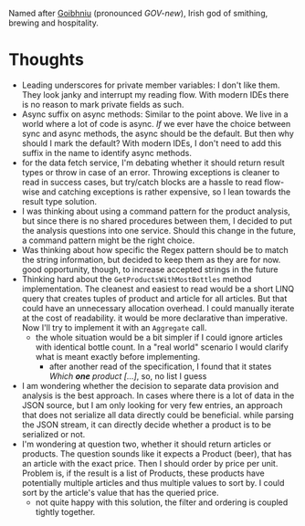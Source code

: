 ﻿Named after [Goibhniu](https://en.wikipedia.org/wiki/Goibniu) (pronounced *GOV-new*), Irish god of smithing, brewing and hospitality.

# Thoughts

- Leading underscores for private member variables: I don't like them. They look janky and interrupt my reading flow. With modern IDEs there is no reason to mark private fields as such.
- Async suffix on async methods: Similar to the point above. We live in a world where a lot of code is async. *If* we ever have the choice between sync and async methods, the async should be the default. But then why should I mark the default? With modern IDEs, I don't need to add this suffix in the name to identify async methods.
- for the data fetch service, I'm debating whether it should return result types or throw in case of an error. Throwing exceptions is cleaner to read in success cases, but try/catch blocks are a hassle to read flow-wise and catching exceptions is rather expensive, so I lean towards the result type solution.
- I was thinking about using a command pattern for the product analysis, but since there is no shared procedures between them, I decided to put the analysis questions into one service. Should this change in the future, a command pattern might be the right choice.
- Was thinking about how specific the Regex pattern should be to match the string information, but decided to keep them as they are for now. good opportunity, though, to increase accepted strings in the future
- Thinking hard about the `GetProductsWithMostBottles` method implementation. The cleanest and easiest to read would be a short LINQ query that creates tuples of product and article for all articles. But that could have an unnecessary allocation overhead. I could manually iterate at the cost of readability. it would be more declarative than imperative. Now I'll try to implement it with an `Aggregate` call.
  - the whole situation would be a bit simpler if I could ignore articles with identical bottle count. In a "real world" scenario I would clarify what is meant exactly before implementing.
    - after another read of the specification, I found that it states *Which **one** product [...]*, so, no list I guess
- I am wondering whether the decision to separate data provision and analysis is the best approach. In cases where there is a lot of data in the JSON source, but I am only looking for very few entries, an approach that does not serialize all data directly could be beneficial. while parsing the JSON stream, it can directly decide whether a product is to be serialized or not.
- I'm wondering at question two, whether it should return articles or products. The question sounds like it expects a Product (beer), that has an article with the exact price. Then I should order by price per unit. Problem is, if the result is a list of Products, these products have potentially multiple articles and thus multiple values to sort by. I could sort by the article's value that has the queried price.
  - not quite happy with this solution, the filter and ordering is coupled tightly together.